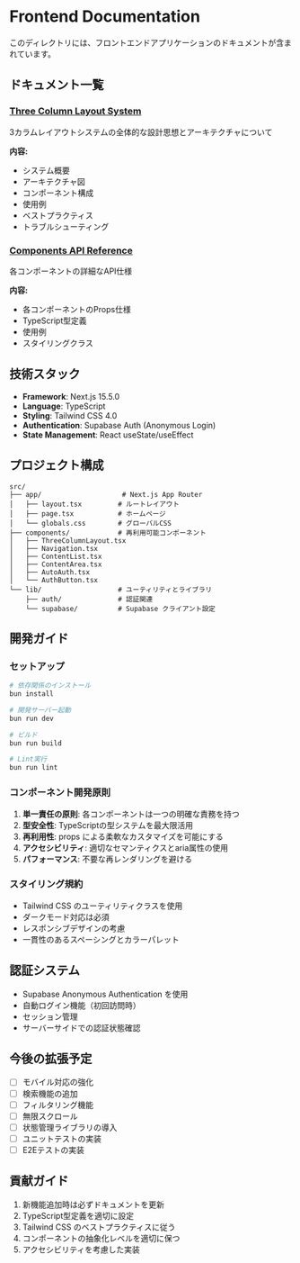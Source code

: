 # Frontend Documentation

このディレクトリには、フロントエンドアプリケーションのドキュメントが含まれています。

## ドキュメント一覧

### [Three Column Layout System](./three-column-layout.md)
3カラムレイアウトシステムの全体的な設計思想とアーキテクチャについて

**内容:**
- システム概要
- アーキテクチャ図
- コンポーネント構成
- 使用例
- ベストプラクティス
- トラブルシューティング

### [Components API Reference](./components-api.md)
各コンポーネントの詳細なAPI仕様

**内容:**
- 各コンポーネントのProps仕様
- TypeScript型定義
- 使用例
- スタイリングクラス

## 技術スタック

- **Framework**: Next.js 15.5.0
- **Language**: TypeScript
- **Styling**: Tailwind CSS 4.0
- **Authentication**: Supabase Auth (Anonymous Login)
- **State Management**: React useState/useEffect

## プロジェクト構成

```
src/
├── app/                    # Next.js App Router
│   ├── layout.tsx         # ルートレイアウト
│   ├── page.tsx           # ホームページ
│   └── globals.css        # グローバルCSS
├── components/            # 再利用可能コンポーネント
│   ├── ThreeColumnLayout.tsx
│   ├── Navigation.tsx
│   ├── ContentList.tsx
│   ├── ContentArea.tsx
│   ├── AutoAuth.tsx
│   └── AuthButton.tsx
└── lib/                   # ユーティリティとライブラリ
    ├── auth/              # 認証関連
    └── supabase/          # Supabase クライアント設定
```

## 開発ガイド

### セットアップ

```bash
# 依存関係のインストール
bun install

# 開発サーバー起動
bun run dev

# ビルド
bun run build

# Lint実行
bun run lint
```

### コンポーネント開発原則

1. **単一責任の原則**: 各コンポーネントは一つの明確な責務を持つ
2. **型安全性**: TypeScriptの型システムを最大限活用
3. **再利用性**: props による柔軟なカスタマイズを可能にする
4. **アクセシビリティ**: 適切なセマンティクスとaria属性の使用
5. **パフォーマンス**: 不要な再レンダリングを避ける

### スタイリング規約

- Tailwind CSS のユーティリティクラスを使用
- ダークモード対応は必須
- レスポンシブデザインの考慮
- 一貫性のあるスペーシングとカラーパレット

## 認証システム

- Supabase Anonymous Authentication を使用
- 自動ログイン機能（初回訪問時）
- セッション管理
- サーバーサイドでの認証状態確認

## 今後の拡張予定

- [ ] モバイル対応の強化
- [ ] 検索機能の追加
- [ ] フィルタリング機能
- [ ] 無限スクロール
- [ ] 状態管理ライブラリの導入
- [ ] ユニットテストの実装
- [ ] E2Eテストの実装

## 貢献ガイド

1. 新機能追加時は必ずドキュメントを更新
2. TypeScript型定義を適切に設定
3. Tailwind CSS のベストプラクティスに従う
4. コンポーネントの抽象化レベルを適切に保つ
5. アクセシビリティを考慮した実装